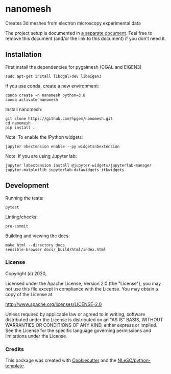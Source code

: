 # nanomesh

Creates 3d meshes from electron microscopy experimental data

The project setup is documented in [a separate document](project_setup.rst). Feel free to remove this document (and/or
the link to this document) if you don\'t need it.

## Installation

First install the dependencies for pygalmesh (CGAL and EIGEN3)

```
sudo apt-get install libcgal-dev libeigen3
```

If you use conda, create a new environment:

```
conda create -n nanomesh python=3.8
conda activate nanomesh
```

Install nanomesh:

```
git clone https://github.com/hpgem/nanomesh.git
cd nanomesh
pip install .
```

Note: To enable the IPython widgets:

```
jupyter nbextension enable --py widgetsnbextension
```

Note: If you are using Jupyter lab:

```
jupyter labextension install @jupyter-widgets/jupyterlab-manager jupyter-matplotlib jupyterlab-datawidgets itkwidgets
```

## Development

Running the tests:

`pytest`

Linting/checks:

`pre-commit`

Building and viewing the docs:

```
make html --directory docs
sensible-browser docs/_build/html/index.html
```


### License

Copyright (c) 2020,

Licensed under the Apache License, Version 2.0 (the \"License\"); you
may not use this file except in compliance with the License. You may
obtain a copy of the License at

<http://www.apache.org/licenses/LICENSE-2.0>

Unless required by applicable law or agreed to in writing, software
distributed under the License is distributed on an \"AS IS\" BASIS,
WITHOUT WARRANTIES OR CONDITIONS OF ANY KIND, either express or implied.
See the License for the specific language governing permissions and
limitations under the License.

### Credits

This package was created with
[Cookiecutter](https://github.com/audreyr/cookiecutter) and the
[NLeSC/python-template](https://github.com/NLeSC/python-template).
